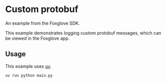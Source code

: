 # Custom protobuf

An example from the Foxglove SDK.

This example demonstrates logging custom protobuf messages, which can
be viewed in the Foxglove app.

## Usage

This example uses [uv](https://docs.astral.sh/uv/).

```bash
uv run python main.py
```

